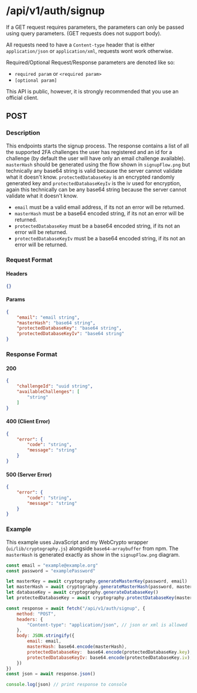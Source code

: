 # /api/v1/auth/signup
If a GET request requires parameters, the parameters can only be passed using query parameters. (GET requests does not support body).

All requests need to have a `Content-type` header that is either `application/json` or `application/xml`, requests wont work otherwise. 

Required/Optional Request/Response parameters are denoted like so:
- `required param` or `<required param>`
- `[optional param]` 

This API is public, however, it is strongly recommended that you use an official client.

## POST
### Description
This endpoints starts the signup process. The response contains a list of all the supported 2FA challenges the user has registered and an id for a challenge (by default the user will have only an email challenge available). `masterHash` should be generated using the flow shown in `signupFlow.png` but technically any base64 string is valid because the server cannot validate what it doesn't know. `protectedDatabaseKey` is an encrypted randomly generated key and `protectedDatabaseKeyIv` is the iv used for encryption, again this technically can be any base64 string because the server cannot validate what it doesn't know. 

- `email` must be a valid email address, if its not an error will be returned.
- `masterHash` must be a base64 encoded string, if its not an error will be returned.
- `protectedDatabaseKey` must be a base64 encoded string, if its not an error will be returned.
- `protectedDatabaseKeyIv` must be a base64 encoded string, if its not an error will be returned.

### Request Format
#### Headers
```json
{}
```

#### Params
```json
{
    "email": "email string",
    "masterHash": "base64 string",
    "protectedDatabaseKey": "base64 string",
    "protectedDatabaseKeyIv": "base64 string"
}
```

### Response Format
#### 200
```json
{
    "challengeId": "uuid string",
    "availableChallenges": [
        "string"
    ]
}
```
#### 400 (Client Error)
```json
{
    "error": {
        "code": "string",
        "message": "string"
    }
}
```
#### 500 (Server Error)
```json
{
    "error": {
        "code": "string",
        "message": "string"
    }
}
```

### Example
This example uses JavaScript and my WebCrypto wrapper (`ui/lib/cryptography.js`) alongside `base64-arraybuffer` from npm. The `masterHash` is generated exactly as show in the `signupFlow.png` diagram.
```javascript
const email = "example@example.org"
const password = "examplePassword"

let masterKey = await cryptography.generateMasterKey(password, email)
let masterHash = await cryptography.generateMasterHash(password, masterKey) 
let databaseKey = await cryptography.generateDatabaseKey()
let protectedDatabaseKey = await cryptography.protectDatabaseKey(masterKey, databaseKey)

const response = await fetch("/api/v1/auth/signup", {
    method: "POST",
    headers: {
        "Content-type": "application/json", // json or xml is allowed
    },
    body: JSON.stringify({
        email: email,
        masterHash: base64.encode(masterHash),
        protectedDatabaseKey:  base64.encode(protectedDatabaseKey.key),
        protectedDatabaseKeyIv: base64.encode(protectedDatabaseKey.iv),
    })
})
const json = await response.json()

console.log(json) // print response to console
```